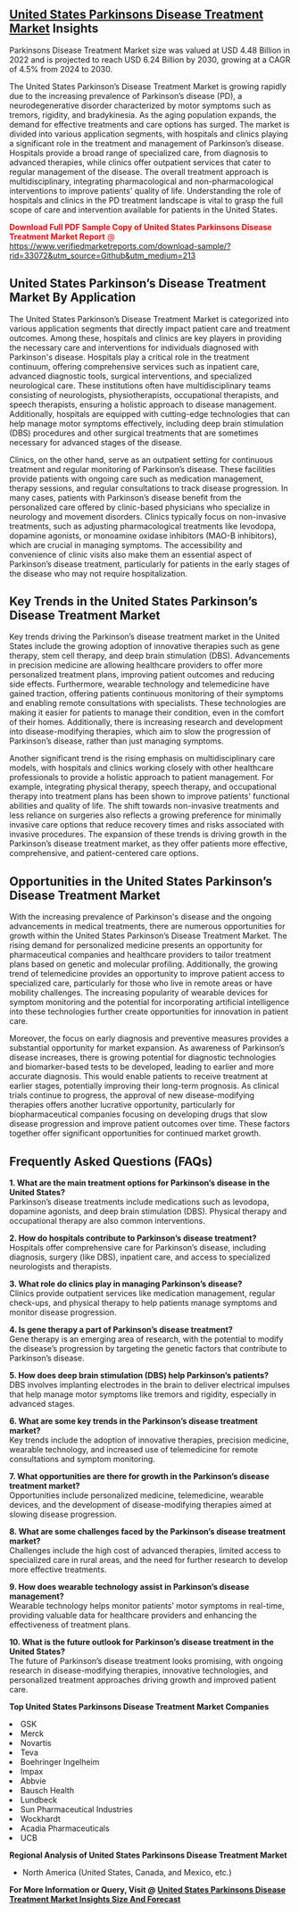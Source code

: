 <h2><a href="https://www.verifiedmarketreports.com/download-sample/?rid=33072&amp;utm_source=Github&amp;utm_medium=213" target="_blank">United States Parkinsons Disease Treatment Market</a> Insights</h2><p>Parkinsons Disease Treatment Market size was valued at USD 4.48 Billion in 2022 and is projected to reach USD 6.24 Billion by 2030, growing at a CAGR of 4.5% from 2024 to 2030.</p><p><p>The United States Parkinson’s Disease Treatment Market is growing rapidly due to the increasing prevalence of Parkinson’s disease (PD), a neurodegenerative disorder characterized by motor symptoms such as tremors, rigidity, and bradykinesia. As the aging population expands, the demand for effective treatments and care options has surged. The market is divided into various application segments, with hospitals and clinics playing a significant role in the treatment and management of Parkinson’s disease. Hospitals provide a broad range of specialized care, from diagnosis to advanced therapies, while clinics offer outpatient services that cater to regular management of the disease. The overall treatment approach is multidisciplinary, integrating pharmacological and non-pharmacological interventions to improve patients' quality of life. Understanding the role of hospitals and clinics in the PD treatment landscape is vital to grasp the full scope of care and intervention available for patients in the United States.<p><span class=""><span style="color: #ff0000;"><strong>Download Full PDF Sample Copy of United States Parkinsons Disease Treatment Market Report</strong> @ </span><a href="https://www.verifiedmarketreports.com/download-sample/?rid=33072&amp;utm_source=Github&amp;utm_medium=213" target="_blank">https://www.verifiedmarketreports.com/download-sample/?rid=33072&amp;utm_source=Github&amp;utm_medium=213</a></span></p></p><h2>United States Parkinson’s Disease Treatment Market By Application</h2><p>The United States Parkinson’s Disease Treatment Market is categorized into various application segments that directly impact patient care and treatment outcomes. Among these, hospitals and clinics are key players in providing the necessary care and interventions for individuals diagnosed with Parkinson's disease. Hospitals play a critical role in the treatment continuum, offering comprehensive services such as inpatient care, advanced diagnostic tools, surgical interventions, and specialized neurological care. These institutions often have multidisciplinary teams consisting of neurologists, physiotherapists, occupational therapists, and speech therapists, ensuring a holistic approach to disease management. Additionally, hospitals are equipped with cutting-edge technologies that can help manage motor symptoms effectively, including deep brain stimulation (DBS) procedures and other surgical treatments that are sometimes necessary for advanced stages of the disease.<p>Clinics, on the other hand, serve as an outpatient setting for continuous treatment and regular monitoring of Parkinson’s disease. These facilities provide patients with ongoing care such as medication management, therapy sessions, and regular consultations to track disease progression. In many cases, patients with Parkinson’s disease benefit from the personalized care offered by clinic-based physicians who specialize in neurology and movement disorders. Clinics typically focus on non-invasive treatments, such as adjusting pharmacological treatments like levodopa, dopamine agonists, or monoamine oxidase inhibitors (MAO-B inhibitors), which are crucial in managing symptoms. The accessibility and convenience of clinic visits also make them an essential aspect of Parkinson’s disease treatment, particularly for patients in the early stages of the disease who may not require hospitalization.<h2>Key Trends in the United States Parkinson’s Disease Treatment Market</h2><p>Key trends driving the Parkinson’s disease treatment market in the United States include the growing adoption of innovative therapies such as gene therapy, stem cell therapy, and deep brain stimulation (DBS). Advancements in precision medicine are allowing healthcare providers to offer more personalized treatment plans, improving patient outcomes and reducing side effects. Furthermore, wearable technology and telemedicine have gained traction, offering patients continuous monitoring of their symptoms and enabling remote consultations with specialists. These technologies are making it easier for patients to manage their condition, even in the comfort of their homes. Additionally, there is increasing research and development into disease-modifying therapies, which aim to slow the progression of Parkinson’s disease, rather than just managing symptoms.<p>Another significant trend is the rising emphasis on multidisciplinary care models, with hospitals and clinics working closely with other healthcare professionals to provide a holistic approach to patient management. For example, integrating physical therapy, speech therapy, and occupational therapy into treatment plans has been shown to improve patients' functional abilities and quality of life. The shift towards non-invasive treatments and less reliance on surgeries also reflects a growing preference for minimally invasive care options that reduce recovery times and risks associated with invasive procedures. The expansion of these trends is driving growth in the Parkinson’s disease treatment market, as they offer patients more effective, comprehensive, and patient-centered care options.<h2>Opportunities in the United States Parkinson’s Disease Treatment Market</h2><p>With the increasing prevalence of Parkinson's disease and the ongoing advancements in medical treatments, there are numerous opportunities for growth within the United States Parkinson’s Disease Treatment Market. The rising demand for personalized medicine presents an opportunity for pharmaceutical companies and healthcare providers to tailor treatment plans based on genetic and molecular profiling. Additionally, the growing trend of telemedicine provides an opportunity to improve patient access to specialized care, particularly for those who live in remote areas or have mobility challenges. The increasing popularity of wearable devices for symptom monitoring and the potential for incorporating artificial intelligence into these technologies further create opportunities for innovation in patient care.<p>Moreover, the focus on early diagnosis and preventive measures provides a substantial opportunity for market expansion. As awareness of Parkinson’s disease increases, there is growing potential for diagnostic technologies and biomarker-based tests to be developed, leading to earlier and more accurate diagnosis. This would enable patients to receive treatment at earlier stages, potentially improving their long-term prognosis. As clinical trials continue to progress, the approval of new disease-modifying therapies offers another lucrative opportunity, particularly for biopharmaceutical companies focusing on developing drugs that slow disease progression and improve patient outcomes over time. These factors together offer significant opportunities for continued market growth.<h2>Frequently Asked Questions (FAQs)</h2><p><strong>1. What are the main treatment options for Parkinson’s disease in the United States?</strong><br> Parkinson’s disease treatments include medications such as levodopa, dopamine agonists, and deep brain stimulation (DBS). Physical therapy and occupational therapy are also common interventions.</p><p><strong>2. How do hospitals contribute to Parkinson’s disease treatment?</strong><br> Hospitals offer comprehensive care for Parkinson’s disease, including diagnosis, surgery (like DBS), inpatient care, and access to specialized neurologists and therapists.</p><p><strong>3. What role do clinics play in managing Parkinson’s disease?</strong><br> Clinics provide outpatient services like medication management, regular check-ups, and physical therapy to help patients manage symptoms and monitor disease progression.</p><p><strong>4. Is gene therapy a part of Parkinson’s disease treatment?</strong><br> Gene therapy is an emerging area of research, with the potential to modify the disease’s progression by targeting the genetic factors that contribute to Parkinson’s disease.</p><p><strong>5. How does deep brain stimulation (DBS) help Parkinson’s patients?</strong><br> DBS involves implanting electrodes in the brain to deliver electrical impulses that help manage motor symptoms like tremors and rigidity, especially in advanced stages.</p><p><strong>6. What are some key trends in the Parkinson’s disease treatment market?</strong><br> Key trends include the adoption of innovative therapies, precision medicine, wearable technology, and increased use of telemedicine for remote consultations and symptom monitoring.</p><p><strong>7. What opportunities are there for growth in the Parkinson’s disease treatment market?</strong><br> Opportunities include personalized medicine, telemedicine, wearable devices, and the development of disease-modifying therapies aimed at slowing disease progression.</p><p><strong>8. What are some challenges faced by the Parkinson’s disease treatment market?</strong><br> Challenges include the high cost of advanced therapies, limited access to specialized care in rural areas, and the need for further research to develop more effective treatments.</p><p><strong>9. How does wearable technology assist in Parkinson’s disease management?</strong><br> Wearable technology helps monitor patients’ motor symptoms in real-time, providing valuable data for healthcare providers and enhancing the effectiveness of treatment plans.</p><p><strong>10. What is the future outlook for Parkinson’s disease treatment in the United States?</strong><br> The future of Parkinson’s disease treatment looks promising, with ongoing research in disease-modifying therapies, innovative technologies, and personalized treatment approaches driving growth and improved patient care.</p></p><p><strong>Top United States Parkinsons Disease Treatment Market Companies</strong></p><div data-test-id=""><p><li>GSK</li><li> Merck</li><li> Novartis</li><li> Teva</li><li> Boehringer Ingelheim</li><li> Impax</li><li> Abbvie</li><li> Bausch Health</li><li> Lundbeck</li><li> Sun Pharmaceutical Industries</li><li> Wockhardt</li><li> Acadia Pharmaceuticals</li><li> UCB</li></p><div><strong>Regional Analysis of&nbsp;United States Parkinsons Disease Treatment Market</strong></div><ul><li dir="ltr"><p dir="ltr">North America&nbsp;(United States, Canada, and Mexico, etc.)</p></li></ul><p><strong>For More Information or Query, Visit @&nbsp;</strong><strong><a href="https://www.verifiedmarketreports.com/product/global-parkinsons-disease-treatment-market-size-and-forecast-to-2025/?utm_source=Github&amp;utm_medium=213" target="_blank">United States Parkinsons Disease Treatment Market Insights Size And Forecast</a></strong></p></div>
